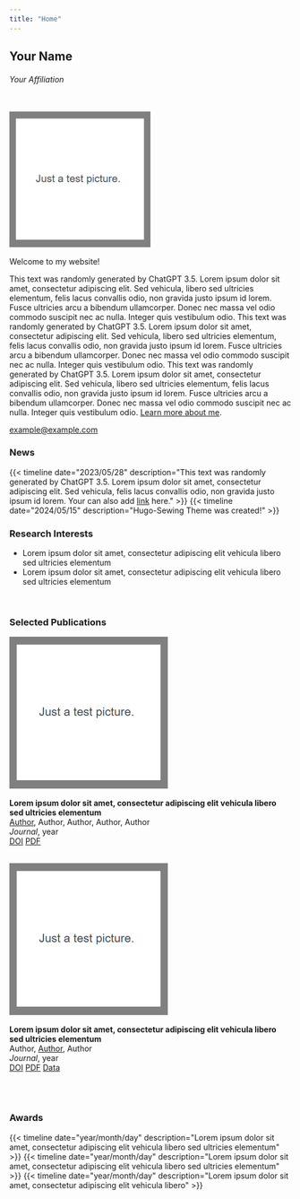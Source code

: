 ```yaml
---
title: "Home"
---
```











<!------------------------- 1 Introduction ------------------------->

<!---------- 1.1 name ----------> <Change here for your name>

##  Your Name

###### Your Affiliation

<!---------- 1.2 start ----------> <The part no need for modification>

<div class="row">
<div class="col">
<br>

<!---------- 1.3 profile ----------> <You can put your profile picture here. Just name your picture `profile.jpg` and put it in the `static/info` folder >

<div class="float-end mx-1 my-1" style="max-width: 50%;" >
	<img width="256px" alt="Profile" src="/info/profile.png">
</div> 

<!---------- 1.4 introduction ----------> <You can introduce yourself here. >

Welcome to my website! 

This text was randomly generated by ChatGPT 3.5. Lorem ipsum dolor sit amet, consectetur adipiscing elit. Sed vehicula, libero sed ultricies elementum, felis lacus convallis odio, non gravida justo ipsum id lorem. Fusce ultricies arcu a bibendum ullamcorper. Donec nec massa vel odio commodo suscipit nec ac nulla. Integer quis vestibulum odio. This text was randomly generated by ChatGPT 3.5. Lorem ipsum dolor sit amet, consectetur adipiscing elit. Sed vehicula, libero sed ultricies elementum, felis lacus convallis odio, non gravida justo ipsum id lorem. Fusce ultricies arcu a bibendum ullamcorper. Donec nec massa vel odio commodo suscipit nec ac nulla. Integer quis vestibulum odio. This text was randomly generated by ChatGPT 3.5. Lorem ipsum dolor sit amet, consectetur adipiscing elit. Sed vehicula, libero sed ultricies elementum, felis lacus convallis odio, non gravida justo ipsum id lorem. Fusce ultricies arcu a bibendum ullamcorper. Donec nec massa vel odio commodo suscipit nec ac nulla. Integer quis vestibulum odio. [Learn more about me](/cv/).

<!------------------------- 1.5 Contact ------------------------->
<change the email into yours> <do not forget changelinks in href of these social iconsin to your links> <You can delete any useless social icon here just delete the relative code> <if you want to add social icon here just copy the exist one and change the herf and icon>
<!-- Fontawesome  https://fontawesome.com/search -->

<a href="mailto:example@example.com" role="button" target="_blank">example@example.com</a>

<a href="https://scholar.google.com"  role="button" target="_blank"><i class="fa-brands fa-google-scholar fa-2xl" style="color: #4D90FE;"></i></a> 
<a href="https://www.researchgate.net"  role="button" target="_blank"><i class="fa-brands fa-researchgate fa-2xl" style="color: #33C5B4;"></i></a> 
<a href="https://orcid.org"  role="button" target="_blank"><i class="fa-brands fa-orcid fa-2xl" style="color: #A6CE39;"></i></a> 
<a href="https://www.linkedin.com/"  role="button" target="_blank"><i class="fa-brands fa-linkedin fa-2xl" style="color: #0A66C2;"></i></a>
<a href="https://github.com" role="button" target="_blank"><i class="fa-brands fa-github fa-2xl" style="color: #703F88;"></i></a> 
<a href="https://twitter.com"  role="button" target="_blank"><i class="fa-brands fa-x-twitter fa-2xl" style="color: #0F1419;"></i></a> 
<a href="https://sciences.socia"  role="button" target="_blank"><i class="fa-brands fa-mastodon fa-2xl" style="color: #6364FF;"></i></a> 
<a href="https://bsky.app"  role="button" target="_blank"><i class="fa-brands fa-bluesky fa-2xl" style="color: #0085FF;"></i></a>
<a href="https://www.facebook.com"  role="button" target="_blank"><i class="fa-brands fa-facebook fa-2xl" style="color: #0866FF;"></i></a>

<!---------- 1.6 end ----------> <The part no need for modification>

</div>
</div>










<!------------------------- 2 News ------------------------->

<!---------- 2.1 start ----------> <The part no need for modification>

<div class="row">
<div class="col">

<!---------- 2.2 content----------> <If you want to add news just copy the exist one and change the content>

### News
{{< timeline date="2023/05/28" description="This text was randomly generated by ChatGPT 3.5. Lorem ipsum dolor sit amet, consectetur adipiscing elit. Sed vehicula, felis lacus convallis odio, non gravida justo ipsum id lorem. Your can also add [link](https://github.com) here." >}}
{{< timeline date="2024/05/15" description="Hugo-Sewing Theme was created!" >}}

<!---------- 2.3 end ----------> <The part no need for modification>
</div>
</div>










<!------------------------- 3 Research Interests ------------------------->

<div class="row">
<div class="col">

### Research Interests

- Lorem ipsum dolor sit amet, consectetur adipiscing elit vehicula libero sed ultricies elementum
- Lorem ipsum dolor sit amet, consectetur adipiscing elit vehicula libero sed ultricies elementum

</div>
</div>










<!------------------------- 4 Publication -------------------------> <you can change these as your preference>

<!---------- 4.1 start ----------> <The part no need for modification>

<div class="row">
<div class="col">
<br> <This  is used to create a line break>

<!---------- 4.2 Selected Publications ---------->

### Selected Publications

<!---------- 4.2 publication1 ---------->

<div class="row">

<div class="col-sm-3 mb-2">
    <img src="/publication/publication.png">
</div>

<div class="col-sm-9 mb-2 align-self-end">

**Lorem ipsum dolor sit amet, consectetur adipiscing elit vehicula libero sed ultricies elementum**\
<u>Author</u>, Author, Author, Author, Author\
*Journal*, year\
<a href="https://github.com" class="btn btn-sm btn-outline-dark z-depth-0" role="button" target="_blank">DOI</a>
<a href="/publication/publication.pdf" class="btn btn-sm btn-outline-dark z-depth-0" role="button" target="_blank">PDF</a>
</div>
</div>
<br> <This  is used to create a line break>

<!---------- 4.3 publication2 ---------->

<div class="row">

<div class="col-sm-3 mb-2">
    <img src="/publication/publication.png">
</div>

<div class="col-sm-9 mb-2 align-self-end">

**Lorem ipsum dolor sit amet, consectetur adipiscing elit vehicula libero sed ultricies elementum**\
Author, <u>Author</u>, Author\
*Journal*, year\
<a href="https://github.com" class="btn btn-sm btn-outline-dark z-depth-0" role="button" target="_blank">DOI</a>
<a href="/publication/publication.pdf" class="btn btn-sm btn-outline-dark z-depth-0" role="button" target="_blank">PDF</a>
<a href="https://github.com" class="btn btn-sm btn-outline-dark z-depth-0" role="button" target="_blank">Data</a>
</div>
</div>
<br> <This  is used to create a line break>

<!---------- 4.4 end ---------->
</div>
</div>










<!------------------------- 5 Awards -------------------------> <you can change these as your preference>

<!---------- 5.1 start ----------> <The part no need for modification>
<div class="row">
<div class="col">
<br> <This  is used to create a line break>

<!---------- 5.2 content----------> <If you want to add news just copy the exist one and change the content>

### Awards
{{< timeline date="year/month/day" description="Lorem ipsum dolor sit amet, consectetur adipiscing elit vehicula libero sed ultricies elementum" >}}
{{< timeline date="year/month/day" description="Lorem ipsum dolor sit amet, consectetur adipiscing elit vehicula libero sed ultricies elementum" >}}
{{< timeline date="year/month/day" description="Lorem ipsum dolor sit amet, consectetur adipiscing elit vehicula libero" >}}

<!---------- 5.3 end ----------> <The part no need for modification>
</div>
</div>









